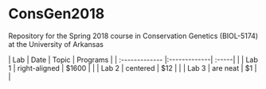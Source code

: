 # ConsGen2018
Repository for the Spring 2018 course in Conservation Genetics (BIOL-5174) at the University of Arkansas


| Lab           | Date           | Topic  | Programs |
| :------------- |:-------------| :-----|    |
| Lab 1     | right-aligned | $1600 |    |
| Lab 2      | centered      |   $12 |    |
| Lab 3 | are neat      |    $1 |    |
